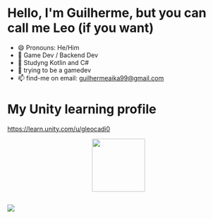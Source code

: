 # Hello, I'm Guilherme, but you can call me Leo (if you want)

- 😄 Pronouns: He/Him
- 🔭 Game Dev / Backend Dev
- 🌱 Studyng Kotlin and C#
- 👾 trying to be a gamedev  
- 📫 find-me on email: guilhermeaika99@gmail.com


# My Unity learning profile 
https://learn.unity.com/u/gleocadi0




<div align="center">
  <a href="https://github.com/gleocadi0">
  <img height="120em" src="https://github-readme-stats.vercel.app/api?username=gleocadi0&show_icons=false&theme=dark&include_all_commits=true&count_private=true"/>
</div>
  
  ##
  
  <a href = "mailto:guilhermeaika99@gmail.com"><img src="https://img.shields.io/badge/-Gmail-%23333?style=for-the-badge&logo=gmail&logoColor=white" target="_blank"></a>
